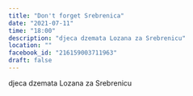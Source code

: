```yaml
---
title: "Don't forget Srebrenica"
date: "2021-07-11"
time: "18:00"
description: "djeca dzemata Lozana za Srebrenicu"
location: ""
facebook_id: "216159003711963"
draft: false
---
```


djeca dzemata Lozana za Srebrenicu